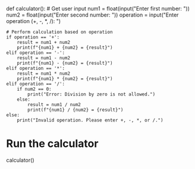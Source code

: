 def calculator():
    # Get user input
    num1 = float(input("Enter first number: "))
    num2 = float(input("Enter second number: "))
    operation = input("Enter operation (+, -, *, /): ")
    
    # Perform calculation based on operation
    if operation == '+':
        result = num1 + num2
        print(f"{num1} + {num2} = {result}")
    elif operation == '-':
        result = num1 - num2
        print(f"{num1} - {num2} = {result}")
    elif operation == '*':
        result = num1 * num2
        print(f"{num1} * {num2} = {result}")
    elif operation == '/':
        if num2 == 0:
            print("Error: Division by zero is not allowed.")
        else:
            result = num1 / num2
            print(f"{num1} / {num2} = {result}")
    else:
        print("Invalid operation. Please enter +, -, *, or /.")

# Run the calculator
calculator()
